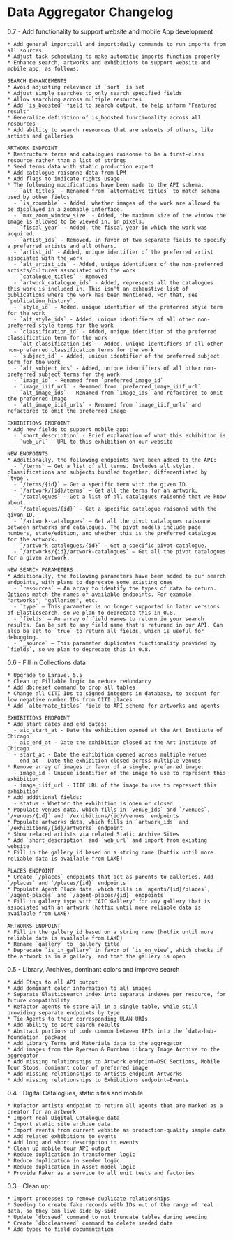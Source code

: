 Data Aggregator Changelog
=============================

0.7 - Add functionality to support website and mobile App development

	* Add general import:all and import:daily commands to run imports from all sources
	* Adjust task scheduling to make automatic imports function properly
	* Enhance search, artworks and exhibitions to support website and mobile app, as follows:

	SEARCH ENHANCEMENTS
	* Avoid adjusting relevance if `sort` is set
	* Adjust simple searches to only search specified fields
	* Allow searching across multiple resources
	* Add `is_boosted` field to search output, to help inform "Featured result"
	* Generalize definition of is_boosted functionality across all resources
	* Add ability to search resources that are subsets of others, like artists and galleries

	ARTWORK ENDPOINT
	* Restructure terms and catalogues raisonne to be a first-class resource rather than a list of strings
	* Seed terms data with static production export
	* Add catalogue raisonne data from LPM
	* Add flags to indicate rights usage
	* The following modifications have been made to the API schema:
	  - `alt_titles` - Renamed from `alternative_titles` to match schema used by other fields
	  - `is_zoomable` - Added, whether images of the work are allowed to be displayed in a zoomable interface.
	  - `max_zoom_window_size` - Added, the maximum size of the window the image is allowed to be viewed in, in pixels.
	  - `fiscal_year` - Added, the fiscal year in which the work was acquired.
	  - `artist_ids` - Removed, in favor of two separate fields to specify a preferred artists and all others.
	  - `artist_id` - Added, unique identifier of the preferred artist associated with the work
	  - `alt_artist_ids` - Added, unique identifiers of the non-preferred artists/cultures associated with the work
	  - `catalogue_titles` - Removed
	  - `artwork_catalogue_ids` - Added, represents all the catalogues this work is included in. This isn't an exhaustive list of publications where the work has been mentioned. For that, see `publication_history`.
	  - `style_id` - Added, unique identifier of the preferred style term for the work
	  - `alt_style_ids` - Added, unique identifiers of all other non-preferred style terms for the work
	  - `classification_id` - Added, unique identifier of the preferred classification term for the work
	  - `alt_classification_ids` - Added, unique identifiers of all other non-preferred classification terms for the work
	  - `subject_id` - Added, unique identifier of the preferred subject term for the work
	  - `alt_subject_ids` - Added, unique identifiers of all other non-preferred subject terms for the work
	  - `image_id` - Renamed from `preferred_image_id`
	  - `image_iiif_url` - Renamed from `preferred_image_iiif_url`
	  - `alt_image_ids` - Renamed from `image_ids` and refactored to omit the preferred image
	  - `alt_image_iiif_urls` - Renamed from `image_iiif_urls` and refactored to omit the preferred image

	EXHIBITIONS ENDPOINT
	* Add new fields to support mobile app:
	  - `short_description` - Brief explanation of what this exhibition is
	  - `web_url` - URL to this exhibition on our website

	NEW ENDPOINTS
	* Additionally, the following endpoints have been added to the API:
	  - `/terms` – Get a list of all terms. Includes all styles, classifications and subjects bundled together, differentiated by `type`.
	  - `/terms/{id}` – Get a specific term with the given ID.
	  - `/artwork/{id}/terms` – Get all the terms for an artwork.
	  - `/catalogues` – Get a list of all catalogues raisonné that we know about.
	  - `/catalogues/{id}` – Get a specific catalogue raisonné with the given ID.
	  - `/artwork-catalogues` – Get all the pivot catalogues raisonné between artworks and catalogues. The pivot models include page numbers, state/edition, and whether this is the preferred catalogue for the artwork.
	  - `/artwork-catalogues/{id}` – Get a specific pivot catalogue.
	  - `/artworks/{id}/artwork-catalogues` – Get all the pivot catalogues for a given artwork.

	NEW SEARCH PARAMETERS
	* Additionally, the following parameters have been added to our search endpoints, with plans to deprecate some existing ones
	  - `resources` – An array to identify the types of data to return. Options match the names of available endpoints. For example "artworks", "galleries", etc.
	  - `type` – This parameter is no longer supported in later versions of Elasticsearch, so we plan to deprecate this in 0.8.
	  - `fields` – An array of field names to return in your search results. Can be set to any field name that's returned in our API. Can also be set to `true` to return all fields, which is useful for debugging.
	  - `_source` – This parameter duplicates functionality provided by `fields`, so we plan to deprecate this in 0.8.

0.6 - Fill in Collections data

	* Upgrade to Laravel 5.5
	* Clean up Fillable logic to reduce redundancy
	* Add db:reset command to drop all tables
	* Change all CITI IDs to signed integers in database, to account for low negative number IDs from CITI places
	* Add `alternate_titles` field to API schema for artworks and agents

	EXHIBITIONS ENDPOINT
	* Add start dates and end dates:
	  - aic_start_at - Date the exhibition opened at the Art Institute of Chicago
	  - aic_end_at - Date the exhibition closed at the Art Institute of Chicago
	  - start_at - Date the exhibition opened across multiple venues
	  - end_at - Date the exhibition closed across multiple venues
	* Remove array of images in favor of a single, preferred image:
	  - image_id - Unique identifier of the image to use to represent this exhibition
	  - image_iiif_url - IIIF URL of the image to use to represent this exhibition
	* Add additional fields:
	  - status - Whether the exhibition is open or closed
	* Populate venues data, which fills in `venue_ids` and `/venues`, `/venues/{id}` and `/exhibitions/{id}/venues` endpoints
	* Populate artworks data, which fills in `artwork_ids` and `/exhibitions/{id}/artworks` endpoint
	* Show related artists via related Static Archive Sites
	* Add `short_description` and `web_url` and import from existing website
	* Fill in the gallery_id based on a string name (hotfix until more reliable data is available from LAKE)

	PLACES ENDPOINT
	* Create `/places` endpoints that act as parents to galleries. Add `/places` and `/places/{id}` endpoints
	* Populate Agent Place data, which fills in `agents/{id}/places`, `/agent-places` and `/agent-places/{id}` endpoints
	* Fill in gallery type with "AIC Gallery" for any gallery that is associated with an artwork (hotfix until more reliable data is available from LAKE)

	ARTWORKS ENDPOINT
	* Fill in the gallery_id based on a string name (hotfix until more reliable data is available from LAKE)
	* Rename `gallery` to `gallery_title`
	* Deprecate `is_in_gallery` in favor of `is_on_view`, which checks if the artwork is in a gallery, and that the gallery is open

0.5 - Library, Archives, dominant colors and improve search

	* Add Etags to all API output
	* Add dominant color information to all images
	* Separate Elasticsearch index into separate indexes per resource, for future compatibility
	* Refactor agents to store all in a single table, while still providing separate endpoints by type
	* Tie Agents to their corresponding ULAN URIs
	* Add ability to sort search results
	* Abstract portions of code common between APIs into the `data-hub-foundation` package
	* Add Library Terms and Materials data to the aggregator
	* Add images from the Ryerson & Burnham Library Image Archive to the aggregator
	* Add missing relationships to Artwork endpoint—DSC Sections, Mobile Tour Stops, dominant color of preferred image
	* Add missing relationships to Artists endpoint—Artworks
	* Add missing relationships to Exhibitions endpoint—Events

0.4 - Digital Catalogues, static sites and mobile

	* Refactor artists endpoint to return all agents that are marked as a creator for an artwork
	* Import real Digital Catalogue data
	* Import static site archive data
	* Import events from current website as production-quality sample data
	* Add related exhibitions to events
	* Add long and short description to events
	* Clean up mobile tour API output
	* Reduce duplication in transformer logic
	* Reduce duplication in seeder logic
	* Reduce duplication in Asset model logic
	* Provide Faker as a service to all unit tests and factories

0.3 - Clean up:

	* Import processes to remove duplicate relationships
	* Seeding to create fake records with IDs out of the range of real data, so they can live side-by-side
	* Update `db:seed` command to not truncate tables during seeding
	* Create `db:cleanseed` command to delete seeded data
	* Add types to field documentation

